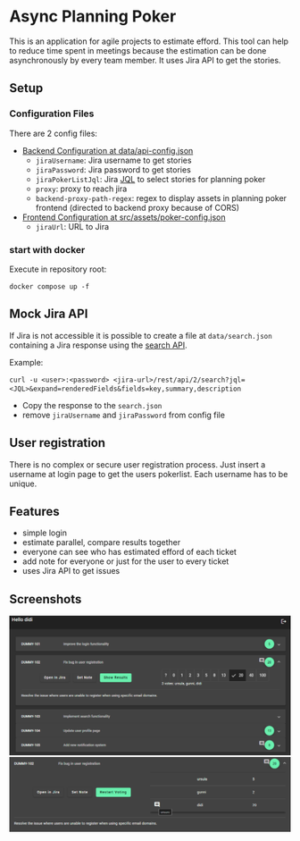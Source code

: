 # Async Planning Poker

This is an application for agile projects to estimate efford.
This tool can help to reduce time spent in meetings because the estimation can be done asynchronously by every team member.
It uses Jira API to get the stories.

## Setup

### Configuration Files

There are 2 config files:
- [Backend Configuration at data/api-config.json](data/api-config_sample.json)
  - `jiraUsername`: Jira username to get stories
  - `jiraPassword`: Jira password to get stories
  - `jiraPokerListJql`: Jira [JQL](https://support.atlassian.com/jira-service-management-cloud/docs/use-advanced-search-with-jira-query-language-jql/) to select stories for planning poker
  - `proxy`: proxy to reach jira
  - `backend-proxy-path-regex`: regex to display assets in planning poker frontend (directed to backend proxy because of CORS)
- [Frontend Configuration at src/assets/poker-config.json](src/assets/poker-config_sample.json)
  - `jiraUrl`: URL to Jira

### start with docker

Execute in repository root:
```
docker compose up -f
```

## Mock Jira API

If Jira is not accessible it is possible to create a file at `data/search.json` containing a Jira response using the [search API](https://developer.atlassian.com/cloud/jira/platform/rest/v2/api-group-issue-search/#api-rest-api-2-search-get).

Example: 
```
curl -u <user>:<password> <jira-url>/rest/api/2/search?jql=<JQL>&expand=renderedFields&fields=key,summary,description
```

- Copy the response to the `search.json`
- remove `jiraUsername` and `jiraPassword` from config file

## User registration

There is no complex or secure user registration process.
Just insert a username at login page to get the users pokerlist.
Each username has to be unique.

## Features

- simple login
- estimate parallel, compare results together
- everyone can see who has estimated efford of each ticket
- add note for everyone or just for the user to every ticket
- uses Jira API to get issues

## Screenshots

![Pokerlist overview](doc/pokerlist.png "pokerlist of a user")
![poker result](doc/show-results.png "results are displayed")
